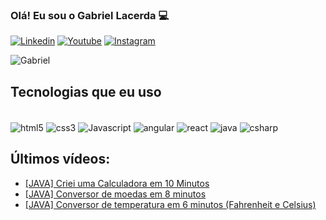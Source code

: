 ### Olá! Eu sou o Gabriel Lacerda 💻

[![Linkedin](https://img.shields.io/badge/LinkedIn-0077B5?style=for-the-badge&logo=linkedin&logoColor=white)](https://www.linkedin.com/in/gabriel-lacerda03/)
[![Youtube](https://img.shields.io/badge/YouTube-FF0000?style=for-the-badge&logo=youtube&logoColor=white/)](https://youtube.com/@gabriellacerda03)
[![Instagram](https://img.shields.io/badge/Instagram-E4405F?style=for-the-badge&logo=instagram&logoColor=white)](https://www.instagram.com/lacerda.gb/)

![Gabriel ](https://github-readme-stats.vercel.app/api?username=lacerdagb&show_icons=true&theme=dracula)

## Tecnologias que eu uso

<div style="display: inline_block"><br/>
<img align="center" alt="html5" src="https://img.shields.io/badge/HTML5-E34F26?style=for-the-badge&logo=html5&logoColor=white"/>
<img align="center" alt="css3" src="https://img.shields.io/badge/CSS3-1572B6?style=for-the-badge&logo=css3&logoColor=white"/>
<img align="center" alt="Javascript" src="https://img.shields.io/badge/JavaScript-F7DF1E?style=for-the-badge&logo=javascript&logoColor=black"/>
<img align="center" alt="angular" src="https://img.shields.io/badge/Angular-DD0031?style=for-the-badge&logo=angular&logoColor=white"/>
<img align="center" alt="react" src="https://img.shields.io/badge/React-20232A?style=for-the-badge&logo=react&logoColor=61DAFB"/>
<img align="center" alt="java" src="https://img.shields.io/badge/Java-ED8B00?style=for-the-badge&logo=openjdk&logoColor=white"/>
<img align="center" alt="csharp" src="https://img.shields.io/badge/C%23-239120?style=for-the-badge&logo=c-sharp&logoColor=white"/>

</div>

## Últimos vídeos:
- [[JAVA] Criei uma Calculadora em 10 Minutos](https://www.youtube.com/watch?v=33XN1flL1uY&t=14s)
- [[JAVA] Conversor de moedas em 8 minutos](https://www.youtube.com/watch?v=LdtYIJi3owY&t=179s)
- [[JAVA] Conversor de temperatura em 6 minutos (Fahrenheit e Celsius)](https://www.youtube.com/watch?v=9cKC1VSwako&t=10s)

